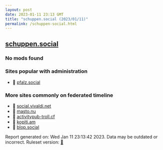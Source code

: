 ```yaml
---
layout: post
date: 2023-01-11 23:13 GMT
title: "schuppen.social (2023/01/11)"
permalink: /schuppen-social.html
---
```



## [schuppen.social](https://schuppen.social)

### No mods found

### Sites popular with administration

* 🐘 [pfalz.social](/pfalz-social.html)

### More sites commonly on federated timeline

* 🐘 [social.vivaldi.net](/social-vivaldi-net.html)
* 🐘 [masto.nu](/masto-nu.html)
* 🐘 [activitypub-troll.cf](/activitypub-troll-cf.html)
* 🐘 [kopiti.am](/kopiti-am.html)
* 🐘 [blop.social](/blop-social.html)

Report generated on: Wed Jan 11 23:13:42 2023. Data may be outdated or incorrect.
Ruleset version: [🧁](/version-cupcake)
